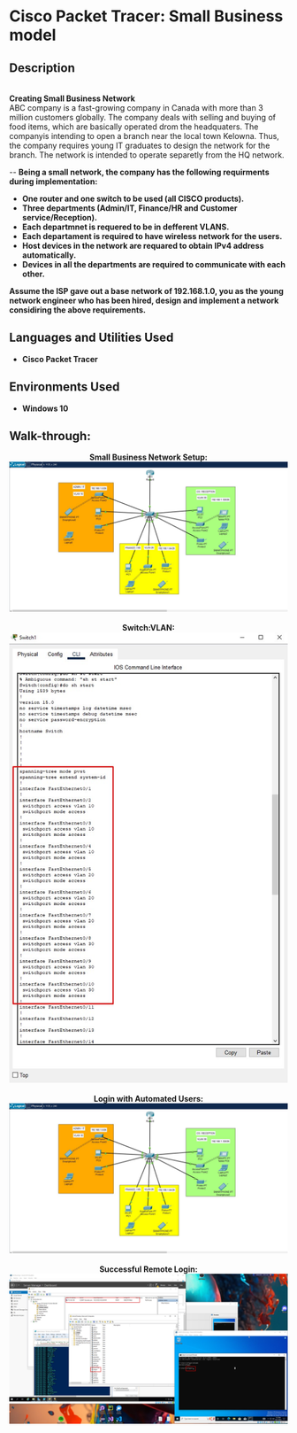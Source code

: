 <h1>Cisco Packet Tracer: Small Business model</h1>

 

<h2>Description</h2>

<br />
<b>Creating Small Business Network</b>
<br />
ABC company is a fast-growing company in Canada with more than 3 million customers globally.
The company deals with selling and buying of food items, which are basically operated drom the headquaters.
The companyis intending to open a branch near the local town Kelowna. Thus, the company requires young IT graduates to design the network for the branch.
The network is intended to operate separetly from the HQ network. 


 -- <b>  Being a small network, the company has the following requirments during implementation:

 - <b>One router and one switch to be used (all CISCO products).</b>
 - <b>Three departments (Admin/IT, Finance/HR and Customer service/Reception).</b>
 - <b>Each departmnet is requered to be in defferent VLANS.</b>
 - <b>Each departament is required to have wireless network for the users.</b>
 - <b>Host devices in the network are requared to obtain IPv4 address automatically.</b>
 - <b>Devices in all the departments are required to communicate with each other. </b>

Assume the ISP gave out a base network of 192.168.1.0, you as the young network engineer who has been hired, design and implement a network considiring the above requirements.  


<h2>Languages and Utilities Used</h2>

- <b>Cisco Packet Tracer</b> 


<h2>Environments Used </h2>

- <b>Windows 10</b> 


<h2>Walk-through:</h2>

<p align="center">
Small Business Network Setup: <br/>
<img src="https://github.com/Vlad774/Cisco-Packet-Tracer-Small-Business-model/blob/main/SMALL_BUSINESS_NETWORK_SETUP.jpg"/>
<br />
<br />
Switch:VLAN:  <br/>
<img src="https://github.com/Vlad774/Cisco-Packet-Tracer-Small-Business-model/blob/main/Switch_creating_VLAN_all_departments.jpg"/>
<br />
<br />
Login with Automated Users: <br/>
<img src="https://github.com/Vlad774/Cisco-Packet-Tracer-Small-Business-model/blob/main/SMALL_BUSINESS_NETWORK_SETUP.jpg"/>
<br />
<br />
Successful Remote Login:  <br/>
<img src="https://github.com/Vlad774/ActiveDirectoryLab/blob/main/Success_login.jpg"/>


</p>

<!--
 ```diff
- text in red
+ text in green
! text in orange
# text in gray
@@ text in purple (and bold)@@
```
--!>
